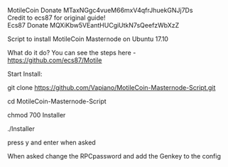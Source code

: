 MotileCoin Donate MTaxNGgc4vueM66mxV4qfrJhuekGNJj7Ds     
Credit to ecs87 for original guide!                      
Ecs87 Donate MQXiKbw5VEantHUCgiUtkN7sQeefzWbXzZ          



Script to install MotileCoin Masternode on Ubuntu 17.10

What do it do?
You can see the steps here - https://github.com/ecs87/Motile

Start Install:

git clone https://github.com/Vapiano/MotileCoin-Masternode-Script.git

cd MotileCoin-Masternode-Script

chmod 700 Installer

./Installer

press y and enter when asked

When asked change the RPCpassword and add the Genkey to the config

